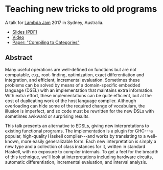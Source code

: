 # Teaching new tricks to old programs

A talk for [Lambda Jam](http://lambdajam.yowconference.com.au/) 2017 in Sydney, Australia.

*   [Slides (PDF)](http://conal.net/talks/teaching-new-tricks-to-old-programs.pdf)
*   [Video](https://www.youtube.com/watch?v=vzLK_xE9Zy8&t=1793s)
*   [Paper: "Compiling to Categories"](http://conal.net/papers/compiling-to-categories)

## Abstract

Many useful operations are well-defined on functions but are not computable, e.g., root-finding, optimization, exact differentiation and integration, and efficient, incremental evaluation. Sometimes these problems can be solved by means of a domain-specific embedded language (DSEL) with an implementation that maintains extra information. With extra effort, these implementations can be quite efficient, but at the cost of duplicating work of the host language compiler. Although overloading can hide some of the required change of vocabulary, the illusion is imperfect, and so code must be rewritten for the new DSLs with sometimes awkward or surprising results.

This talk presents an alternative to EDSLs, giving new interpretations to existing functional programs. The implementation is a plugin for GHC---a popular, high-quality Haskell compiler---and works by translating to a well-known, more easily generalizable form. Each new interpretation is simply a new type and a collection of class instances for it, written in standard Haskell, with no exposure to compiler internals. To get a feel for the breadth of this technique, we'll look at interpretations including hardware circuits, automatic differentiation, incremental evaluation, and interval analysis. 
